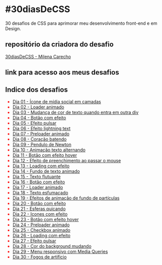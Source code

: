 # #30diasDeCSS
 30 desafios de CSS para aprimorar meu desenvolvimento front-end e em Design.

## repositório da criadora do desafio

[30diasDeCSS - Milena Carecho](https://github.com/MilenaCarecho/30diasDeCSS)

## link para acesso aos meus desafios

[]()

## Indice dos desafios

<div style="color: red;">
<div style="color: green;">

</div> <!--concluidos-->

* [Dia 01 - Ícone de mídia social em camadas](#id01)
* [Dia 02 - Loader animado](#id02)
* [Dia 03 - Mudança de cor de texto quando entra em outra div](#id03)
* [Dia 04 - Botão com efeito](#id04)
* [Dia 05 - Efeito pulsar](#id05)
* [Dia 06 - Efeito lightning text](#id06)
* [Dia 07 - Preloader animado](#id07)  
* [Dia 08 - Coração batendo](#id08)
* [Dia 09 - Pendulo de Newton](#id09)
* [Dia 10 - Animação texto alternando](#id10)
* [Dia 11 - Botão com efeito hover](#id11)
* [Dia 12 - Efeito de preenchimento ao passar o mouse](#id12)
* [Dia 13 - Loading com efeito](#id13)
* [Dia 14 - Fundo de texto animado](#id14)
* [Dia 15 - Texto flutuante](#id15)
* [Dia 16 - Botão com efeito](#id16)
* [Dia 17 - Loader animado](#id17)
* [Dia 18 - Texto esfumaçado](#id18)
* [Dia 19 - Efeitos de animação de fundo de partículas](#id19)
* [Dia 20 - Botão com efeito](#id20)
* [Dia 21 - Esferas quicando](#id21)
* [Dia 22 - Icones com efeito](#id22)
* [Dia 23 - Botão com efeito hover](#id23)
* [Dia 24 - Preloader animado](#id24)
* [Dia 25 - Checkbox animado](#id25)
* [Dia 26 - Loading com efeito](#id26)
* [Dia 27 - Efeito pulsar](#id27)
* [Dia 28 - Cor do background mudando](#id28)
* [Dia 29 - Menu responsivo com Media Queries](#id29)
* [Dia 30 - Fogos de artificio](#id30)

</div>